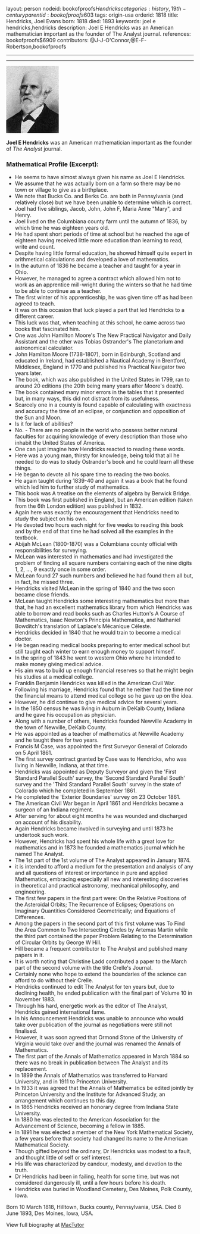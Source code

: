 layout: person
nodeid: bookofproofs$Hendricks
categories: history,19th-century
parentid: bookofproofs$603
tags: origin-usa
orderid: 1818
title: Hendricks, Joel Evans
born: 1818
died: 1893
keywords: joel e hendricks,hendricks
description: Joel E Hendricks was an American mathematician important as the founder of The Analyst journal.
references: bookofproofs$6909
contributors: @J-J-O'Connor,@E-F-Robertson,bookofproofs

---



---

![Hendricks.jpg](https://github.com/bookofproofs/bookofproofs.github.io/blob/main/_sources/_assets/images/portraits/Hendricks.jpg?raw=true)

**Joel E Hendricks** was an American mathematician important as the founder of _The Analyst_ journal.

### Mathematical Profile (Excerpt):
* He seems to have almost always given his name as Joel E Hendricks.
* We assume that he was actually born on a farm so there may be no town or village to give as a birthplace.
* We note that Bucks Co. and Berks Co. are both in Pennsylvania (and relatively close) but we have been unable to determine which is correct.
* Joel had five siblings, Jacob, John, John F, Maria Anne "Mary", and Henry.
* Joel lived on the Columbiana county farm until the autumn of 1836, by which time he was eighteen years old.
* He had spent short periods of time at school but he reached the age of eighteen having received little more education than learning to read, write and count.
* Despite having little formal education, he showed himself quite expert in arithmetical calculations and developed a love of mathematics.
* In the autumn of 1836 he became a teacher and taught for a year in Ohio.
* However, he managed to agree a contract which allowed him not to work as an apprentice mill-wright during the winters so that he had time to be able to continue as a teacher.
* The first winter of his apprenticeship, he was given time off as had been agreed to teach.
* It was on this occasion that luck played a part that led Hendricks to a different career.
* This luck was that, when teaching at this school, he came across two books that fascinated him.
* One was John Hamilton Moore's The New Practical Navigator and Daily Assistant and the other was Tobias Ostrander's The planetarium and astronomical calculator.
* John Hamilton Moore (1738-1807), born in Edinburgh, Scotland and educated in Ireland, had established a Nautical Academy in Brentford, Middlesex, England in 1770 and published his Practical Navigator two years later.
* The book, which was also published in the United States in 1799, ran to around 20 editions (the 20th  being many years after Moore's death).
* The book contained many minor errors in the tables that it presented but, in many ways, this did not distract from its usefulness.
* Scarcely one in a county is found capable of calculating with exactness and accuracy the time of an eclipse, or conjunction and opposition of the Sun and Moon.
* Is it for lack of abilities?
* No. - There are no people in the world who possess better natural faculties for acquiring knowledge of every description than those who inhabit the United States of America.
* One can just imagine how Hendricks reacted to reading these words.
* Here was a young man, thirsty for knowledge, being told that all he needed to do was to study Ostrander's book and he could learn all these things.
* He began to devote all his spare time to reading the two books.
* He again taught during 1839-40 and again it was a book that he found which led him to further study of mathematics.
* This book was A treatise on the elements of algebra by Berwick Bridge.
* This book was first published in England, but an American edition (taken from the 6th  London edition) was published in 1832.
* Again here was exactly the encouragement that Hendricks need to study the subject on his own.
* He devoted two hours each night for five weeks to reading this book and by the end of that time he had solved all the examples in the textbook.
* Abijah McLean (1800-1870) was a Columbiana county official with responsibilities for surveying.
* McLean was interested in mathematics and had investigated the problem of finding all square numbers containing each of the nine digits 1, 2, ..., 9 exactly once in some order.
* McLean found 27 such numbers and believed he had found them all but, in fact, he missed three.
* Hendricks visited McLean in the spring of 1840 and the two soon became close friends.
* McLean taught Hendricks some interesting mathematics but more than that, he had an excellent mathematics library from which Hendricks was able to borrow and read books such as Charles Hutton's A Course of Mathematics, Isaac Newton's Principia Mathematica, and Nathaniel Bowditch's translation of Laplace's Mécanique Céleste.
* Hendricks decided in 1840 that he would train to become a medical doctor.
* He began reading medical books preparing to enter medical school but still taught each winter to earn enough money to support himself.
* In the spring of 1843 he went to western Ohio where he intended to make money giving medical advice.
* His aim was to build up enough financial reserves so that he might begin his studies at a medical college.
* Franklin Benjamin Hendricks was killed in the American Civil War.
* Following his marriage, Hendricks found that he neither had the time nor the financial means to attend medical college so he gave up on the idea.
* However, he did continue to give medical advice for several years.
* In the 1850 census he was living in Auburn in DeKalb County, Indiana and he gave his occupation as physician.
* Along with a number of others, Hendricks founded Newville Academy in the town of Newville, DeKalb County.
* He was appointed as a teacher of mathematics at Newville Academy and he taught there for two years.
* Francis M Case, was appointed the first Surveyor General of Colorado on 5 April 1861.
* The first survey contract granted by Case was to Hendricks, who was living in Newville, Indiana, at that time.
* Hendricks was appointed as Deputy Surveyor and given the 'First Standard Parallel South' survey, the 'Second Standard Parallel South' survey and the 'Third Standard Parallel South' survey in the state of Colorado which he completed in September 1861.
* He completed the 'Exterior Boundaries' survey on 23 October 1861.
* The American Civil War began in April 1861 and Hendricks became a surgeon of an Indiana regiment.
* After serving for about eight months he was wounded and discharged on account of his disability.
* Again Hendricks became involved in surveying and until 1873 he undertook such work.
* However, Hendricks had spent his whole life with a great love for mathematics and in 1873 he founded a mathematics journal which he named The Analyst.
* The 1st  part of the 1st  volume of The Analyst appeared in January 1874.
* it is intended to afford a medium for the presentation and analysis of any and all questions of interest or importance in pure and applied Mathematics, embracing especially all new and interesting discoveries in theoretical and practical astronomy, mechanical philosophy, and engineering.
* The first few papers in the first part were: On the Relative Positions of the Asteroidal Orbits; The Recurrence of Eclipses; Operations on Imaginary Quantities Considered Geometrically; and Equations of Differences.
* Among the papers in the second part of this first volume was To Find the Area Common to Two Intersecting Circles by Artemas Martin while the third part contained the paper Problem Relating to the Determination of Circular Orbits by George W Hill.
* Hill became a frequent contributor to The Analyst and published many papers in it.
* It is worth noting that Christine Ladd contributed a paper to the March part of the second volume with the title Crelle's Journal.
* Certainly none who hope to extend the boundaries of the science can afford to do without their Crelle.
* Hendricks continued to edit The Analyst for ten years but, due to declining health, he ended publication with the final part of Volume 10 in November 1883.
* Through his hard, energetic work as the editor of The Analyst, Hendricks gained international fame.
* In his Announcement Hendricks was unable to announce who would take over publication of the journal as negotiations were still not finalised.
* However, it was soon agreed that Ormond Stone of the University of Virginia would take over and the journal was renamed the Annals of Mathematics.
* The first part of the Annals of Mathematics appeared in March 1884 so there was no break in publication between The Analyst and its replacement.
* In 1899 the Annals of Mathematics was transferred to Harvard University, and in 1911 to Princeton University.
* In 1933 it was agreed that the Annals of Mathematics be edited jointly by Princeton University and the Institute for Advanced Study, an arrangement which continues to this day.
* In 1865 Hendricks received an honorary degree from Indiana State University.
* In 1880 he was elected to the American Association for the Advancement of Science, becoming a fellow in 1885.
* In 1891 he was elected a member of the New York Mathematical Society, a few years before that society had changed its name to the American Mathematical Society.
* Though gifted beyond the ordinary, Dr Hendricks was modest to a fault, and thought little of self or self interest.
* His life was characterized by candour, modesty, and devotion to the truth.
* Dr Hendricks had been in failing, health for some time, but was not considered dangerously ill, until a few hours before his death.
* Hendricks was buried in Woodland Cemetery, Des Moines, Polk County, Iowa.

Born 10 March 1818, Hilltown, Bucks county, Pennsylvania, USA. Died 8 June 1893, Des Moines, Iowa, USA.

View full biography at [MacTutor](https://mathshistory.st-andrews.ac.uk/Biographies/Hendricks/)

